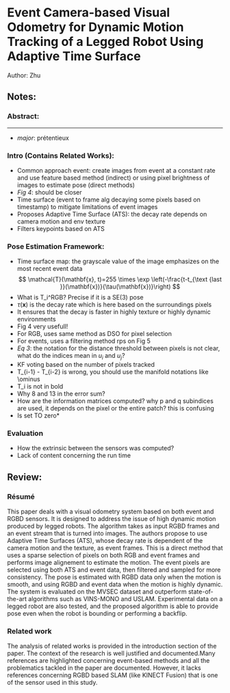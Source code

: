# Event Camera-based Visual Odometry for Dynamic Motion Tracking of a Legged Robot Using Adaptive Time Surface

Author: Zhu

## Notes:

### Abstract:
---
* *major*: prétentieux

### Intro (Contains Related Works):

* Common approach event: create images from event at a constant rate and use feature based method (indirect) or using pixel brightness of images to estimate pose (direct methods)
* *Fig 4*: should be closer
* Time surface (event to frame alg decaying some pixels based on timestamp) to mitigate limitations of event images
* Proposes Adaptive Time Surface (ATS): the decay rate depends on camera motion and env texture
* Filters keypoints based on ATS

### Pose Estimation Framework:

* Time surface map: the grayscale value of the image emphasizes on the most recent event data
$$
\mathcal{T}(\mathbf{x}, t)=255 \times \exp \left(-\frac{t-t_{\text {last }}(\mathbf{x})}{\tau(\mathbf{x})}\right)
$$
* What is T_i^RGB? Precise if it is a SE(3) pose
* $\tau(\mathbf{x})$ is the decay rate which is here based on the surroundings pixels
* It ensures that the decay is faster in highly texture or highly dynamic environments 
* Fig 4 very usefull!
* For RGB, uses same method as DSO for pixel selection
* For events, uses a filtering method rps on Fig 5
* *Eq 3*: the notation for the distance threshold between pixels is not clear, what do the indices mean in $u_i$ and $u_j$?
* KF voting based on the number of pixels tracked
* T_{i-1} - T_{i-2} is wrong, you should use the manifold notations like \ominus
* T_i is not in bold
* Why 8 and 13 in the error sum? 
* How are the information matrices computed? why p and q subindices are used, it depends on the pixel or the entire patch? this is confusing
* Is set TO zero*

### Evaluation
* How the extrinsic between the sensors was computed?
* Lack of content concerning the run time

## Review:

### Résumé

This paper deals with a visual odometry system based on both event and RGBD sensors. It is designed to address the issue of high dynamic motion produced by legged robots. The algorithm takes as input RGBD frames and an event stream that is turned into images. The authors propose to use Adaptive Time Surfaces (ATS), whose decay rate is dependent of the camera motion and the texture, as event frames. This is a direct method that uses a sparse selection of pixels on both RGB and event frames and performs image alignement to estimate the motion. The event pixels are selected using both ATS and event data, then filtered and sampled for more consistency. The pose is estimated with RGBD data only when the motion is smooth, and using RGBD and event data when the motion is highly dynamic. The system is evaluated on the MVSEC dataset and outperform state-of-the-art algorithms such as VINS-MONO and USLAM. Experimental data on a legged robot are also tested, and the proposed algorithm is able to provide pose even when the robot is bounding or performing a backflip. 

### Related work

The analysis of related works is provided in the introduction section of the paper. The context of the research is well justified and documented.Many references are highlighted concerning event-based methods and all the problematics tackled in the paper are documented. However, it lacks references concerning RGBD based SLAM (like KINECT Fusion) that is one of the sensor used in this study.